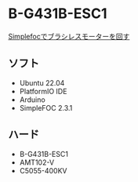 # B-G431B-ESC1

[Simplefocでブラシレスモーターを回す](https://pizac.hatenablog.com/entry/2023/12/03/222243)

## ソフト
- Ubuntu 22.04
- PlatformIO IDE
- Arduino
- SimpleFOC 2.3.1

## ハード
- B-G431B-ESC1
- AMT102-V
- C5055-400KV
